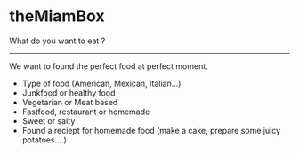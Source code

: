 # theMiamBox
What do you want to eat ?

-------

We want to found the perfect food at perfect moment.

- Type of food (American, Mexican, Italian...)
- Junkfood or healthy food
- Vegetarian or Meat based
- Fastfood, restaurant or homemade
- Sweet or salty
- Found a reciept for homemade food (make a cake, prepare some juicy potatoes....)
